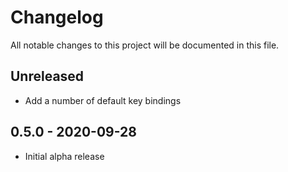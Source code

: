 # Changelog
All notable changes to this project will be documented in this file.

## Unreleased
- Add a number of default key bindings

## 0.5.0 - 2020-09-28
- Initial alpha release
